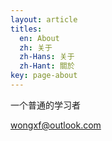 ```yaml
---
layout: article
titles:
  en: About
  zh: 关于
  zh-Hans: 关于
  zh-Hant: 關於
key: page-about
---
```

一个普通的学习者

wongxf@outlook.com
